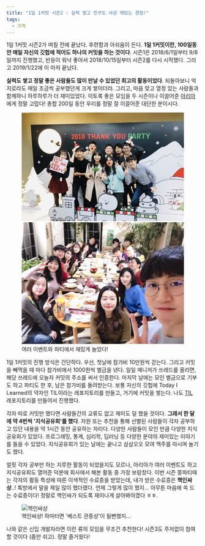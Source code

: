 ```yaml
---
title: "1일 1커밋 시즌2 : 실력 쌓고 친구도 사귄 재밌는 경험!"
tags:
  - 끄적
---
```


1일 1커밋 시즌2가 며칠 전에 끝났다. 후련함과 아쉬움이 든다. **1일 1커밋이란, 100일동안 매일 자신의 깃헙에 적어도 하나의 커밋을 하는 것이다**. 시즌1은 2018/6/1일부터 9/8일까지 진행했고, 반응이 워낙 좋아서 2018/10/15일부터 시즌2를 다시 시작했다. 그리고 2019/1/22에 이 마저 끝났다.

**실력도 쌓고 정말 좋은 사람들도 많이 만날 수 있었던 최고의 활동이었다**. 되돌아보니 억지로라도 매일 조금씩 공부했던게 크게 쌓이더라. 그리고, 마음 맞고 열정 있는 사람들과 함께하니 하루하루가 더 재미있었다. 이토록 좋은 모임을 두 시즌이나 이끌어준 [아리아](https://aria-grande.github.io/)에게 정말 고맙다! 총합 200일 동안 우리를 정말 잘 이끌어준 대단한 분이시다.

<figure class="half">
    <img src="/assets/images/everyday-commit-00.jpg">
    <img src="/assets/images/everyday-commit-01.jpg">
    <figcaption>여러 이벤트와 파티에서 재밌게 놀았다!</figcaption>
</figure>

1일 1커밋의 진행 방식은 간단하다. 우선, 첫날에 참가비 10만원씩 걷는다. 그리고 커밋을 빼먹을 때 마다 참가비에서 1000원씩 벌금을 낸다. 일일 매니저가 쓰레드를 올리면, 해당 쓰레드에 오늘자 커밋의 주소를 써서 인증한다. 마지막 날에는 모인 벌금으로 기부도 하고 파티도 한 후, 남은 참가비를 돌려받는다. 보통 자신의 깃헙에 Today I Learned의 약자인 TIL이라는 레포지토리를 만들고, 거기에 커밋을 쌓는다. 나도 [TIL](https://github.com/giantsol/TIL) 레포지토리를 만들어서 진행했다.

각자 따로 커밋만 했다면 사람들간의 교류도 없고 재미도 덜 했을 것이다. **그래서 한 달에 약 4번씩 '지식공유회'를 했다**. 자원 또는 추천을 통해 선별된 사람들이 각자 공부하고 있던 내용을 약 1시간 동안 공유하는 자리다. 다양한 사람들이 모인 만큼 다양한 지식공유회가 있었다. 프로그래밍, 통계, 심리학, 딥러닝 등 다양한 분야의 재미있는 이야기를 들을 수 있었다. 지식공유회가 있는 날에는 끝나고 삼삼오오 모여 맥주를 마시며 놀기도 했다.

얼핏 각자 공부만 하는 지루한 활동이 되었을지도 모르나, 아리아가 여러 이벤트도 하고 지식공유회도 열어준 덕분에 회사에서 해본 활동 중 가장 보람찼다. 이번 시즌 쫑파티때는 각자의 활동 특성에 따른 이색적인 수료증을 받았는데, 내가 받은 수료증은 **핵인싸상**..! 톡방에서 말을 제일 많이 했더랬다. 언제 그렇게 많이 했지... 아무튼 마음에 쏙 드는 수료증이다! 정말로 핵인싸가 되도록 재미나게 살아봐야겠다 ㅎㅎ.

<figure>
  <img src="{{ site.url }}{{ site.baseurl }}/assets/images/everyday-commit-02.jpg" alt="핵인싸상">
  <figcaption>핵인싸상! 하마터면 '베스트 관종상'이 될뻔했지...</figcaption>
</figure> 

나와 같은 신입 개발자라면 이런 류의 모임을 무조건 추천한다! 시즌3도 주저없이 참여할 것이다 (좀만 쉬고). 정말 즐거웠다!
